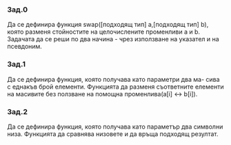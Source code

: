 ### Зад.0
Да се дефинира функция swap([подходящ тип] a,[подходящ тип] b), която разменя стойностите на целочислените променливи a и b.
Задачата да се реши по два начина - чрез използване на указател и на псевдоним.

### Зад.1
Да се дефинира функция, която получава като параметри два ма-
сива с еднакъв брой елементи. Функцията да разменя съответните
елементи на масивите без ползване на помощна променлива(a[i] ↔ b[i]).

### Зад.2
Да се дефинира функция, която получава като параметър два символни низа.
Функцията да сравнява низовете и да връща подходящ резултат.
